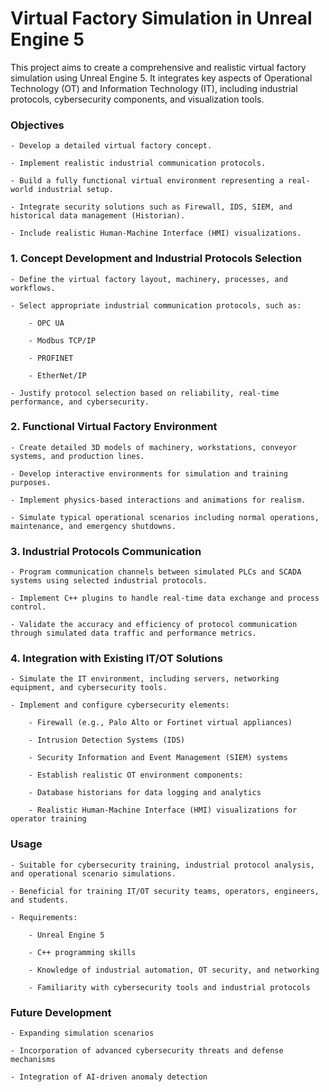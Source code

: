 # Virtual Factory Simulation in Unreal Engine 5

This project aims to create a comprehensive and realistic virtual factory simulation using Unreal Engine 5. It integrates key aspects of Operational Technology (OT) and Information Technology (IT), including industrial protocols, cybersecurity components, and visualization tools.

### Objectives

    - Develop a detailed virtual factory concept.

    - Implement realistic industrial communication protocols.

    - Build a fully functional virtual environment representing a real-world industrial setup.

    - Integrate security solutions such as Firewall, IDS, SIEM, and historical data management (Historian).

    - Include realistic Human-Machine Interface (HMI) visualizations.

### 1. Concept Development and Industrial Protocols Selection

    - Define the virtual factory layout, machinery, processes, and workflows.

    - Select appropriate industrial communication protocols, such as:

        - OPC UA
    
        - Modbus TCP/IP
    
        - PROFINET
    
        - EtherNet/IP

    - Justify protocol selection based on reliability, real-time performance, and cybersecurity.

### 2. Functional Virtual Factory Environment

    - Create detailed 3D models of machinery, workstations, conveyor systems, and production lines.

    - Develop interactive environments for simulation and training purposes.

    - Implement physics-based interactions and animations for realism.

    - Simulate typical operational scenarios including normal operations, maintenance, and emergency shutdowns.

### 3. Industrial Protocols Communication
    
    - Program communication channels between simulated PLCs and SCADA systems using selected industrial protocols.
    
    - Implement C++ plugins to handle real-time data exchange and process control.

    - Validate the accuracy and efficiency of protocol communication through simulated data traffic and performance metrics.

### 4. Integration with Existing IT/OT Solutions

    - Simulate the IT environment, including servers, networking equipment, and cybersecurity tools.
    
    - Implement and configure cybersecurity elements:
    
        - Firewall (e.g., Palo Alto or Fortinet virtual appliances)
    
        - Intrusion Detection Systems (IDS)
        
        - Security Information and Event Management (SIEM) systems
        
        - Establish realistic OT environment components:
        
        - Database historians for data logging and analytics
        
        - Realistic Human-Machine Interface (HMI) visualizations for operator training

### Usage

    - Suitable for cybersecurity training, industrial protocol analysis, and operational scenario simulations.
    
    - Beneficial for training IT/OT security teams, operators, engineers, and students.
    
    - Requirements:
        
        - Unreal Engine 5
        
        - C++ programming skills
        
        - Knowledge of industrial automation, OT security, and networking
        
        - Familiarity with cybersecurity tools and industrial protocols

### Future Development

    - Expanding simulation scenarios
    
    - Incorporation of advanced cybersecurity threats and defense mechanisms
    
    - Integration of AI-driven anomaly detection
